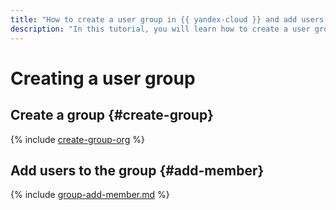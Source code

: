 ```yaml
---
title: "How to create a user group in {{ yandex-cloud }} and add users to it"
description: "In this tutorial, you will learn how to create a user group and add users to it."
---
```


# Creating a user group

## Create a group {#create-group}

{% include [create-group-org](../../../_includes/organization/create-group-org.md) %}

## Add users to the group {#add-member}

{% include [group-add-member.md](../../../_includes/organization/group-add-member.md) %}